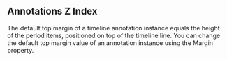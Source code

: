 ## Annotations Z Index
The default top margin of a timeline annotation instance equals the height of the period items, positioned on top of the timeline line. You can change the default top margin value of an annotation instance using the Margin property.

[//]: <keywords: timelineannotation, databinding, mvvm, annotationzindex, canvas>